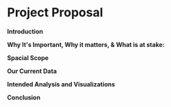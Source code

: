 # **Project Proposal**

**Introduction**

**Why It's Important, Why it matters, & What is at stake:**

**Spacial Scope**

**Our Current Data**

**Intended Analysis and Visualizations**

**Conclusion**

